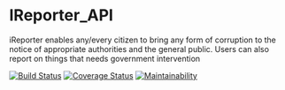 # IReporter_API
iReporter enables any/every citizen to bring any form of corruption to the notice of appropriate authorities and the general public. Users can also report on things that needs government intervention


[![Build Status](https://travis-ci.org/ManuelDominic/IReporter_API.svg?branch=develop)](https://travis-ci.org/ManuelDominic/IReporter_API) [![Coverage Status](https://coveralls.io/repos/github/ManuelDominic/IReporter_API/badge.svg?branch=develop)](https://coveralls.io/github/ManuelDominic/IReporter_API?branch=develop) [![Maintainability](https://api.codeclimate.com/v1/badges/b1d60dcdfe7abdbbfdd6/maintainability)](https://codeclimate.com/github/ManuelDominic/IReporter_API/maintainability)

